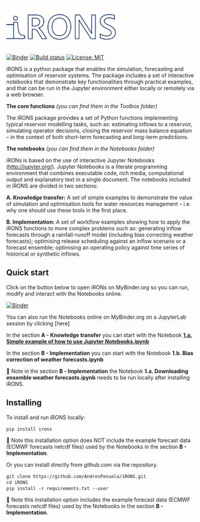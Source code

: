 <left> <img src="iRONS/util/images/iRONS_logo_5.png" width = "300px"><left>
  
[![Binder](https://mybinder.org/badge_logo.svg)](https://mybinder.org/v2/gh/AndresPenuela/iRONS.git/master)
[![Build status](https://travis-ci.org/AndresPenuela/iRONS.svg?branch=master)](https://travis-ci.org/pySRURGS/pyGOURGS)
[![License: MIT](https://img.shields.io/badge/License-MIT-yellow.svg)](https://opensource.org/licenses/MIT)

iRONS is a python package that enables the simulation, forecasting and optimisation of reservoir systems. The package includes a set of interactive notebooks that demonstrate key functionalities through practical examples, and that can be run in the Jupyter environment either locally or remotely via a web browser. 

**The core functions** *(you can find them in the Toolbox folder)*

The iRONS package provides a set of Python functions implementing typical reservoir modelling tasks, such as: estimating inflows to a reservoir, simulating operator decisions, closing the reservoir mass balance equation – in the context of both short-term forecasting and long-term predictions.

**The notebooks** *(you can find them in the Notebooks folder)*

iRONs is based on the use of interactive Jupyter Notebooks (http://jupyter.org/). Jupyter Notebooks is a literate programming environment that combines executable code, rich media, computational output and explanatory text in a single document. 
The notebooks included in iRONS are divided in two sections:

**A.	Knowledge transfer:** A set of simple examples to demonstrate the value of simulation and optimisation tools for water resources management – i.e. why one should use these tools in the first place. 

**B.	Implementation:** A set of workflow examples showing how to apply the iRONS functions to more complex problems such as: generating inflow forecasts through a rainfall-runoff model (including bias correcting weather forecasts); optimising release scheduling against an inflow scenario or a forecast ensemble; optimising an operating policy against time series of historical or synthetic inflows.

## Quick start

Click on the button below to open iRONs on MyBinder.org so you can run, modify and interact with the Notebooks online. 

[![Binder](https://mybinder.org/badge_logo.svg)](https://mybinder.org/v2/gh/AndresPenuela/iRONS.git/master)

You can also run the Notebooks online on MyBinder.org on a JupyterLab session by clicking [here]

In the section **A - Knowledge transfer** you can start with the Notebook [**1.a. Simple example of how to use Jupyter Notebooks.ipynb**](https://mybinder.org/v2/gh/AndresPenuela/iRONS/master?urlpath=lab/tree/iRONS/Notebooks/A%20-%20Knowledge%20transfer/1.a.%20Simple%20example%20of%20how%20to%20use%20Jupyter%20Notebooks.ipynb)

In the section **B - Implementation** you can start with the Notebook **1.b. Bias correction of weather forecasts.ipynb**

🚨 Note in the section **B - Implementation** the Notebook **1.a. Downloading ensemble weather forecasts.ipynb** needs to be run locally after installing iRONS.

## Installing

To install and run iRONS locally:

```sh
pip install irons
```
🚨 Note this installation option does NOT include the example forecast data (ECMWF forecasts netcdf files) used by the Notebooks in the section **B - Implementation**.

Or you can install directly from github.com via the repository.

```
git clone https://github.com/AndresPenuela/iRONS.git
cd iRONS
pip install -r requirements.txt --user
```
🚨 Note this installation option includes the example forecast data (ECMWF forecasts netcdf files) used by the Notebooks in the section **B - Implementation**.
